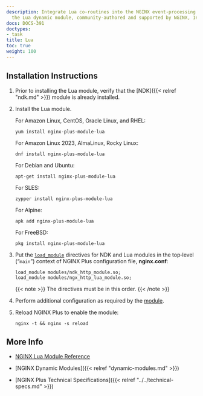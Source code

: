 ```yaml
---
description: Integrate Lua co-routines into the NGINX event-processing model, with
  the Lua dynamic module, community-authored and supported by NGINX, Inc.
docs: DOCS-391
doctypes:
- task
title: Lua
toc: true
weight: 100
---
```



<span id="install"></span>
## Installation Instructions

1. Prior to installing the Lua module, verify that the [NDK]({{< relref "ndk.md" >}}) module is already installed.

2. Install the Lua module.

   For Amazon Linux, CentOS, Oracle Linux, and RHEL:
   
   ```shell
   yum install nginx-plus-module-lua
   ```

   For Amazon Linux 2023, AlmaLinux, Rocky Linux:

   ```shell
   dnf install nginx-plus-module-lua
   ```

   For Debian and Ubuntu:
   
   ```shell
   apt-get install nginx-plus-module-lua
   ```

   For SLES:
   
   ```shell
   zypper install nginx-plus-module-lua
   ```

   For Alpine:

   ```shell
   apk add nginx-plus-module-lua
   ```

   For FreeBSD:

   ```shell
   pkg install nginx-plus-module-lua
   ```

3. Put the [`load_module`](https://nginx.org/en/docs/ngx_core_module.html#load_module) directives for NDK and Lua modules in the top‑level (“`main`”) context of NGINX Plus configuration file, **nginx.conf**:

   ```nginx
   load_module modules/ndk_http_module.so;
   load_module modules/ngx_http_lua_module.so;
   ```
   
   {{< note >}} The directives must be in this order. {{< /note >}}

4. Perform additional configuration as required by the [module](https://github.com/openresty/lua-nginx-module).

5. Reload NGINX Plus to enable the module:

   ```shell
   nginx -t && nginx -s reload
   ```


<span id="info"></span>
## More Info

* [NGINX Lua Module Reference](https://github.com/openresty/lua-nginx-module)

* [NGINX Dynamic Modules]({{< relref "dynamic-modules.md" >}})

* [NGINX Plus Technical Specifications]({{< relref "../../technical-specs.md" >}})
